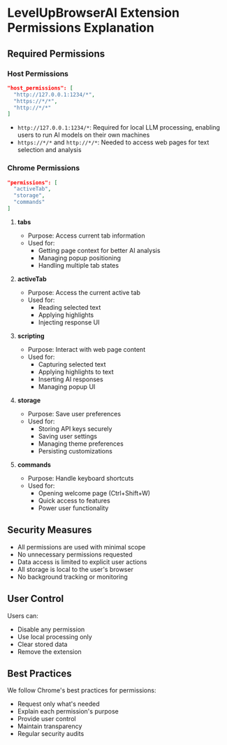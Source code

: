 # LevelUpBrowserAI Extension Permissions Explanation

## Required Permissions

### Host Permissions
```json
"host_permissions": [
  "http://127.0.0.1:1234/*",
  "https://*/*",
  "http://*/*"
]
```
- `http://127.0.0.1:1234/*`: Required for local LLM processing, enabling users to run AI models on their own machines
- `https://*/*` and `http://*/*`: Needed to access web pages for text selection and analysis

### Chrome Permissions
```json
"permissions": [
  "activeTab",
  "storage",
  "commands"
]
```

1. **tabs**
   - Purpose: Access current tab information
   - Used for: 
     - Getting page context for better AI analysis
     - Managing popup positioning
     - Handling multiple tab states

2. **activeTab**
   - Purpose: Access the current active tab
   - Used for:
     - Reading selected text
     - Applying highlights
     - Injecting response UI

3. **scripting**
   - Purpose: Interact with web page content
   - Used for:
     - Capturing selected text
     - Applying highlights to text
     - Inserting AI responses
     - Managing popup UI

4. **storage**
   - Purpose: Save user preferences
   - Used for:
     - Storing API keys securely
     - Saving user settings
     - Managing theme preferences
     - Persisting customizations

5. **commands**
   - Purpose: Handle keyboard shortcuts
   - Used for:
     - Opening welcome page (Ctrl+Shift+W)
     - Quick access to features
     - Power user functionality

## Security Measures

- All permissions are used with minimal scope
- No unnecessary permissions requested
- Data access is limited to explicit user actions
- All storage is local to the user's browser
- No background tracking or monitoring

## User Control

Users can:
- Disable any permission
- Use local processing only
- Clear stored data
- Remove the extension

## Best Practices

We follow Chrome's best practices for permissions:
- Request only what's needed
- Explain each permission's purpose
- Provide user control
- Maintain transparency
- Regular security audits